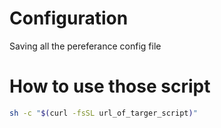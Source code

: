 # Configuration
Saving all the pereferance config file


# How to use those script
```bash
sh -c "$(curl -fsSL url_of_targer_script)"
```
